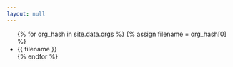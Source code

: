 ```yaml
---
layout: null
---
```

<ul>
{% for org_hash in site.data.orgs %}
{% assign filename = org_hash[0] %}
  <li>{{ filename }}</li>
{% endfor %}
</ul>
